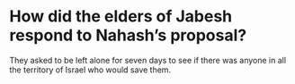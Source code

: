 # How did the elders of Jabesh respond to Nahash’s proposal?

They asked to be left alone for seven days to see if there was anyone in all the territory of Israel who would save them.
